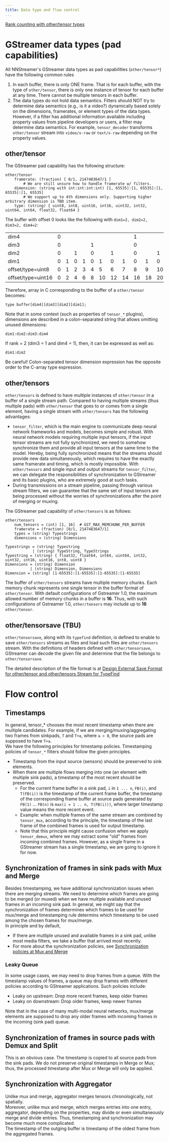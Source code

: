 ```yaml
---
title: Data type and flow control
...
```


[Rank counting with other/tensor types](Documentation/rank-counting-with-other-tensor.md)

# GStreamer data types (pad capabilities)

All NNStreamer's GStreamer data types as pad capabilities (```other/tensor*```) have the following common rules

1. In each buffer, there is only ONE frame. That is for each buffer, with the type of ```other/tensor```, there is only one instance of tensor for each buffer at any time. There cannot be multiple tensors in each buffer.
2. The data types do not hold data semantics. Filters should NOT try to determine data semantics (e.g., is it a video?) dynamically based solely on the dimensions, framerates, or element types of the data types. However, if a filter has additional information available including property values from pipeline developers or users, a filter may determine data semantics. For example, ```tensor_decoder``` transforms ```other/tensor``` stream into ```video/x-raw``` or ```text/x-raw``` depending on the property values.

## other/tensor

The GStreamer pad capability has the following structure:
```
other/tensor
    framerate: (fraction) [ 0/1, 2147483647/1 ]
        # We are still unsure how to handle framerate w/ filters.
    dimension: (string with int:int:int:int) [1, 65535]:[1, 65535]:[1, 65535]:[1, 65535]
        # We support up to 4th dimensions only. Supporting higher arbitrary dimension is TBD item.
    type: (string) { uint8, int8, uint16, int16, uint32, int32, uint64, int64, float32, float64 }
```

The buffer with offset 0 looks like the following with ```dim1=2, dim2=2, dim3=2, dim4=2```:

|      |   |   |   |   |   |   |   |   |   |   |   |   |   |   |   |   |
| ---- | -- | -- | -- | -- | -- | -- | -- | -- | -- | -- | -- | -- | -- | -- | -- | -- |
| dim4 | 0 |||||||| 1 |
| dim3 | 0 |||| 1 |||| 0 |||| 1
| dim2 | 0 || 1 || 0 || 1 || 0 || 1 || 0 || 1 | 
| dim1 | 0 | 1 | 0 | 1 | 0 | 1 | 0 | 1 | 0 | 1 | 0 | 1 | 0 | 1 | 0 | 1 |
| offset/type=uint8 | 0 | 1 | 2 | 3 | 4 | 5 | 6 | 7 | 8 | 9 | 10 | 11 | 12 | 13 | 14 | 15 |
| offset/type=uint16 | 0 | 2 | 4 | 6 | 8 | 10 | 12 | 14 | 16 | 18 | 20 | 22 | 24 | 26 | 28 | 30 |

Therefore, array in C corresponding to the buffer of a ```other/tensor``` becomes:
```
type buffer[dim4][dim3][dim2][dim1];
```

Note that in some context (such as properties of ```tensor_*``` plugins), dimensions are described in a colon-separated string that allows omitting unused dimensions:
```
dim1:dim2:dim3:dim4
```
If rank = 2 (dim3 = 1 and dim4 = 1), then, it can be expressed as well as:
```
dim1:dim2
```

Be careful! Colon-separated tensor dimension expression has the opposite order to the C-array type expression.

## other/tensors

```other/tensors``` is defined to have multiple instances of ```other/tensor``` in a buffer of a single stream path. Compared to having multiple streams (thus multiple pads) with ```other/tensor``` that goes to or comes from a single element, having a single stream with ```other/tensors``` has the following advantages:

- ```tensor_filter```, which is the main engine to communicate deep neural network frameworks and models, becomes simple and robust. With neural network models requiring multiple input tensors, if the input tensor streams are not fully synchronized, we need to somehow synchronize them and provide all input tensors at the same time to the model. Hereby, being fully synchronized means that the streams should provide new data simultaneously, which requires to have the exactly same framerate and timing, which is mostly impossible. With ```other/tensors``` and single input and output streams for ```tensor_filter```, we can delegate the responsibilities of synchronization to GStreamer and its basic plugins, who are extremely good at such tasks.
- During transmissions on a stream pipeline, passing through various stream filters, we can guarantee that the same set of input tensors are being processed without the worries of synchronizations after the point of merging or muxing.

The GStreamer pad capability of ```other/tensors``` is as follows:
```
other/tensors
    num_tensors = (int) [1, 16]  # GST_MAX_MEMCHUNK_PER_BUFFER
    framerate = (fraction) [0/1, 2147483647/1]
    types = (string) Typestrings
    dimensions = (string) Dimensions

Typestrings = (string) Typestring
            | (string) TypeString, TypeStrings
Typestring = (string) { float32, float64, int64, uint64, int32, uint32, int16, uint16, int8, uint8 }
Dimensions = (string) Dimension
           | (string) Dimension, Dimensions
Dimension = (string) [1-65535]:[1-65535]:[1-65535]:[1-65535]
```

The buffer of ```other/tensors``` streams have multiple memory chunks. Each memory chunk represents one single tensor in the buffer format of ```other/tensor```. With default configurations of Gstreamer 1.0, the maximum allowed number of memory chunks in a buffer is **16**. Thus, with such configurations of Gstreamer 1.0, ```other/tensors``` may include up to **16** ```other/tensor```.


## other/tensorsave (TBU)

```other/tensorsave```, along with its ```typefind``` definition, is defined to enable to save ```other/tensors``` streams as files and load such files are ```other/tensors``` stream. With the definitions of headers defined with ```other/tensorsave```, GStreamer can decode the given file and determine that the file belongs to ```other/tensorsave```.

The detailed description of the file format is at [Design External Save Format for other/tensor and other/tensors Stream for TypeFind](https://github.com/nnstreamer/nnstreamer/wiki/Design-External-Save-Format-for-other-tensor-and-other-tensors-Stream-for-TypeFind)



# Flow control

## Timestamps
In general, tensor_* chooses the most recent timestamp when there are multiple candidates. For example, if we are merging/muxing/aggregating two frames from sinkpads, ```T``` and ```T+a```, where ```a > 0```, the source pads are supposed to have ```T+a```.  
We have the following principles for timestamp policies. Timestamping policies of ```tensor_*``` filters should follow the given principles.  
- Timestamp from the input source (sensors) should be preserved to sink elements.
- When there are multiple flows merging into one (an element with multiple sink pads), a timestamp of the most recent should be preserved.
    - For the current frame buffer in a sink pad, ```i``` in ```1 ... n```, ```FB(i)```, and ```T(FB(i))``` is the timestamp of the current frame buffer, the timestamp of the corresponding frame buffer at source pads generated by ```FB(1)``` ... ```FB(n)``` is ```max(i = 1 .. n, T(FB(i)))```, where larger timestamp value means the more recent event.
    - Example: when multiple frames of the same stream are combined by ```tensor_mux```, according to the principle, the timestamp of the last frame of the combined frames is used for output timestamp.
    - Note that this principle might cause confusion when we apply ```tensor_demux```, where we may extract some "old" frames from incoming combined frames. However, as a single frame in a GStreamer stream has a single timestamp, we are going to ignore it for now.

## Synchronization of frames in sink pads with Mux and Merge

Besides timestamping, we have additional synchronization issues when there are merging streams. We need to determine which frames are going to be merged (or muxed) when we have multiple available and unused frames in an incoming sink pad. In general, we might say that the synchronization of frames determines which frames to be used for mux/merge and timestamping rule determins which timestamp to be used among the chosen frames for mux/merge.  
In principle and by default,
- If there are mutliple unused and available frames in a sink pad, unlike most media filters, we take a buffer that arrived most recently.
- For more about the synchronization policies, see [Synchronization policies at Mux and Merge](synchronization-policies-at-mux-and-merge.md)

### Leaky Queue

In some usage cases, we may need to drop frames from a queue. With the timestamp values of frames, a queue may drop frames with different policies according to GStreamer applications. Such policies include:

* Leaky on upstream: Drop more recent frames, keep older frames
* Leaky on downstream: Drop older frames, keep newer frames

Note that in the case of many multi-modal neural networks, mux/merge elements are supposed to drop any older frames with incoming frames in the incoming (sink pad) queue.

## Synchronization of frames in source pads with Demux and Split

This is an obvious case. The timestamp is copied to all source pads from the sink pads. We do not preserve original timestamps in Merge or Mux; thus, the processed timestamp after Mux or Merge will only be applied.

## Synchronization with Aggregator
Unlike mux and merge, aggregator merges tensors chronologically, not spatially.  
Moreover, unlike mux and merge, which merges entries into one entry, aggregator, depending on the properties, may divide or even simultaneously merge and divide entries. Thus, timestamping and synchronization may become much more complicated.  
The timestamp of the outging buffer is timestamp of the oldest frame from the aggregated frames.
